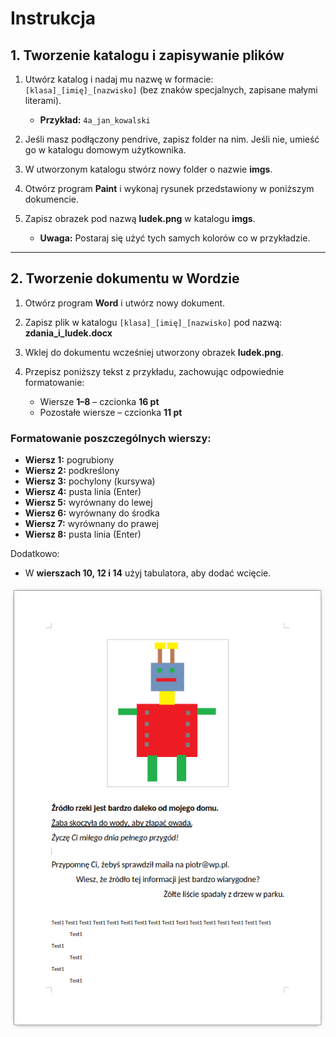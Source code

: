 # Instrukcja

## 1. Tworzenie katalogu i zapisywanie plików

1. Utwórz katalog i nadaj mu nazwę w formacie: ```[klasa]_[imię]_[nazwisko]``` (bez znaków specjalnych, zapisane małymi literami).
   - **Przykład:** ```4a_jan_kowalski```

2. Jeśli masz podłączony pendrive, zapisz folder na nim. Jeśli nie, umieść go w katalogu domowym użytkownika.

3. W utworzonym katalogu stwórz nowy folder o nazwie **imgs**.

4. Otwórz program **Paint** i wykonaj rysunek przedstawiony w poniższym dokumencie.

5. Zapisz obrazek pod nazwą **ludek.png** w katalogu **imgs**.
   - **Uwaga:** Postaraj się użyć tych samych kolorów co w przykładzie.

---

## 2. Tworzenie dokumentu w Wordzie

1. Otwórz program **Word** i utwórz nowy dokument.

2. Zapisz plik w katalogu ```[klasa]_[imię]_[nazwisko]``` pod nazwą:  
   **zdania_i_ludek.docx**

3. Wklej do dokumentu wcześniej utworzony obrazek **ludek.png**.

4. Przepisz poniższy tekst z przykładu, zachowując odpowiednie formatowanie:

   - Wiersze **1–8** – czcionka **16 pt**  
   - Pozostałe wiersze – czcionka **11 pt**

### Formatowanie poszczególnych wierszy:

- **Wiersz 1:** pogrubiony
- **Wiersz 2:** podkreślony
- **Wiersz 3:** pochylony (kursywa)
- **Wiersz 4:** pusta linia (Enter)
- **Wiersz 5:** wyrównany do lewej
- **Wiersz 6:** wyrównany do środka
- **Wiersz 7:** wyrównany do prawej
- **Wiersz 8:** pusta linia (Enter)

Dodatkowo:
- W **wierszach 10, 12 i 14** użyj tabulatora, aby dodać wcięcie.


<img src="../data/zdania_i_ludek.png" /> 

